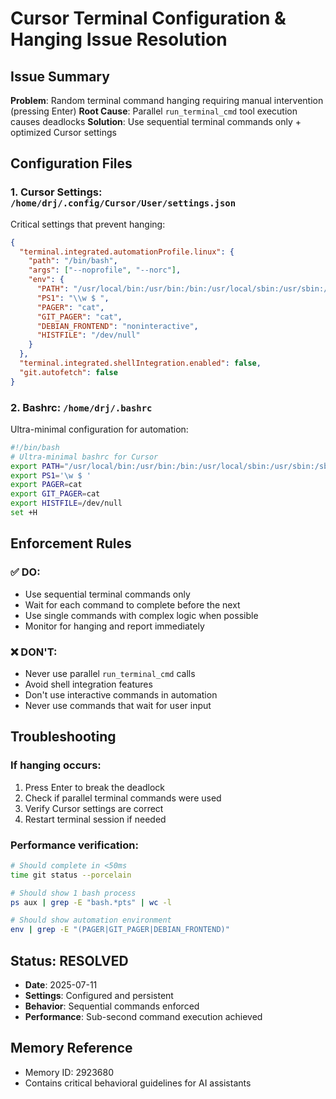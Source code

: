 # Cursor Terminal Configuration & Hanging Issue Resolution

## Issue Summary
**Problem**: Random terminal command hanging requiring manual intervention (pressing Enter)
**Root Cause**: Parallel `run_terminal_cmd` tool execution causes deadlocks
**Solution**: Use sequential terminal commands only + optimized Cursor settings

## Configuration Files

### 1. Cursor Settings: `/home/drj/.config/Cursor/User/settings.json`
Critical settings that prevent hanging:
```json
{
  "terminal.integrated.automationProfile.linux": {
    "path": "/bin/bash",
    "args": ["--noprofile", "--norc"],
    "env": {
      "PATH": "/usr/local/bin:/usr/bin:/bin:/usr/local/sbin:/usr/sbin:/sbin",
      "PS1": "\\w $ ",
      "PAGER": "cat",
      "GIT_PAGER": "cat",
      "DEBIAN_FRONTEND": "noninteractive",
      "HISTFILE": "/dev/null"
    }
  },
  "terminal.integrated.shellIntegration.enabled": false,
  "git.autofetch": false
}
```

### 2. Bashrc: `/home/drj/.bashrc`
Ultra-minimal configuration for automation:
```bash
#!/bin/bash
# Ultra-minimal bashrc for Cursor
export PATH="/usr/local/bin:/usr/bin:/bin:/usr/local/sbin:/usr/sbin:/sbin"
export PS1='\w $ '
export PAGER=cat
export GIT_PAGER=cat
export HISTFILE=/dev/null
set +H
```

## Enforcement Rules

### ✅ DO:
- Use sequential terminal commands only
- Wait for each command to complete before the next
- Use single commands with complex logic when possible
- Monitor for hanging and report immediately

### ❌ DON'T:
- Never use parallel `run_terminal_cmd` calls
- Avoid shell integration features
- Don't use interactive commands in automation
- Never use commands that wait for user input

## Troubleshooting

### If hanging occurs:
1. Press Enter to break the deadlock
2. Check if parallel terminal commands were used
3. Verify Cursor settings are correct
4. Restart terminal session if needed

### Performance verification:
```bash
# Should complete in <50ms
time git status --porcelain

# Should show 1 bash process
ps aux | grep -E "bash.*pts" | wc -l

# Should show automation environment
env | grep -E "(PAGER|GIT_PAGER|DEBIAN_FRONTEND)"
```

## Status: RESOLVED
- **Date**: 2025-07-11
- **Settings**: Configured and persistent
- **Behavior**: Sequential commands enforced
- **Performance**: Sub-second command execution achieved

## Memory Reference
- Memory ID: 2923680
- Contains critical behavioral guidelines for AI assistants